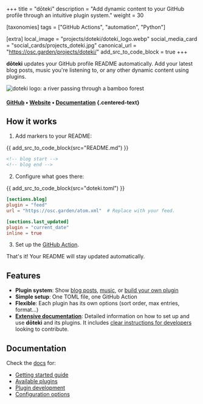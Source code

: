 +++
title = "dōteki"
description = "Add dynamic content to your GitHub profile through an intuitive plugin system."
weight = 30

[taxonomies]
tags = ["GitHub Actions", "automation", "Python"]

[extra]
local_image = "projects/doteki/doteki_logo.webp"
social_media_card = "social_cards/projects_doteki.jpg"
canonical_url = "https://osc.garden/projects/doteki/"
add_src_to_code_block = true
+++

**dōteki** updates your GitHub profile README automatically. Add your latest blog posts, music you're listening to, or any other dynamic content using plugins.

![doteki logo: a river passing through a bamboo forest](https://cdn.jsdelivr.net/gh/welpo/doteki@main/website/static/img/logo.png)

#### [GitHub](https://github.com/welpo/doteki) • [Website](https://doteki.org/) • [Documentation](https://doteki.org/docs/) {.centered-text}

## How it works

1. Add markers to your README:

{{ add_src_to_code_block(src="README.md") }}

```md
<!-- blog start -->
<!-- blog end -->
```

2. Configure what goes there:

{{ add_src_to_code_block(src="doteki.toml") }}

```toml
[sections.blog]
plugin = "feed"
url = "https://osc.garden/atom.xml"  # Replace with your feed.

[sections.last_updated]
plugin = "current_date"
inline = true
```

3. Set up the [GitHub Action](https://github.com/welpo/doteki-action).

That's it! Your README will stay updated automatically.

## Features

- **Plugin system**: Show [blog posts](https://doteki.org/docs/plugins/feed), [music](https://doteki.org/docs/plugins/lastfm), or [build your own plugin](https://doteki.org/docs/developer-guide/plugin-standard)
- **Simple setup**: One TOML file, one GitHub Action
- **Flexible**: Each plugin has its own options (sort order, max entries, format…)
- **[Extensive documentation](https://doteki.org/docs/)**: Detailed information on how to set up and use **dōteki** and its plugins. It includes [clear instructions for developers](https://doteki.org/docs/developer-guide/) looking to contribute.

## Documentation

Check the [docs](https://doteki.org/docs/) for:

- [Getting started guide](https://doteki.org/docs/)
- [Available plugins](https://doteki.org/docs/category/plugins)
- [Plugin development](https://doteki.org/docs/developer-guide/)
- [Configuration options](https://doteki.org/docs/configuration/)
